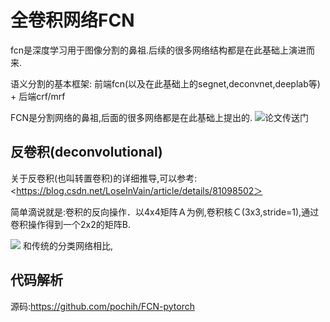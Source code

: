 # 全卷积网络FCN
fcn是深度学习用于图像分割的鼻祖.后续的很多网络结构都是在此基础上演进而来.


语义分割的基本框架:
前端fcn(以及在此基础上的segnet,deconvnet,deeplab等) + 后端crf/mrf


FCN是分割网络的鼻祖,后面的很多网络都是在此基础上提出的.
![论文传送门](https://arxiv.org/abs/1411.4038)


## 反卷积(deconvolutional)
关于反卷积(也叫转置卷积)的详细推导,可以参考:<https://blog.csdn.net/LoseInVain/article/details/81098502＞

简单滴说就是:卷积的反向操作．以4x4矩阵Ａ为例,卷积核Ｃ(3x3,stride=1),通过卷积操作得到一个2x2的矩阵B.

![](https://img2018.cnblogs.com/blog/583030/202002/583030-20200211145933264-1331554035.png)
和传统的分类网络相比,

## 代码解析
源码:<https://github.com/pochih/FCN-pytorch>
